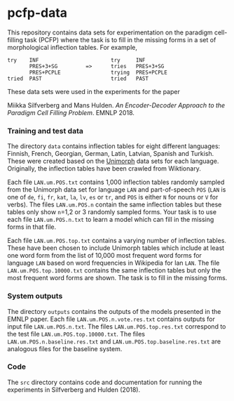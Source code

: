 # pcfp-data

This repository contains data sets for experimentation on the paradigm cell-filling task (PCFP) where the task is to fill 
in the missing forms in a set of morphological inflection tables. For example,

```
try    INF                       try     INF
       PRES+3+SG         =>      tries   PRES+3+SG
       PRES+PCPLE                trying  PRES+PCPLE
tried  PAST                      tried   PAST
```

These data sets were used in the experiments for the paper 

Miikka Silfverberg and Mans Hulden. *An Encoder-Decoder Approach to the Paradigm Cell Filling Problem*. EMNLP 2018.

### Training and test data

The directory `data` contains inflection tables for eight different languages: Finnish, French, Georgian, German, Latin,
Latvian, Spanish and Turkish. These were created based on the [Unimorph](http://unimorph.org/) data sets for each language.
Originally, the inflection tables have been crawled from Wiktionary.

Each file `LAN.um.POS.txt` contains 1,000 inflection tables randomly sampled from the Unimorph data set for language `LAN` and 
part-of-speech `POS` (`LAN` is one of `de`, `fi`, `fr`, `kat`, `la`, `lv`, `es` or `tr`, and `POS` is either `N` for nouns or
`V` for verbs). The files `LAN.um.POS.n` contain the same inflection tables but these tables only show `n`=1,2 or 3 randomly 
sampled forms. Your task is to use each file `LAN.um.POS.n.txt` to learn a model which can fill in the missing forms in that file.

Each file `LAN.um.POS.top.txt` contains a varying number of inflection tables. These have been chosen to include Unimorph
tables which include at least one word form from the list of 10,000 most frequent word forms for language `LAN` based on
word frequencies in Wikipedia for lan `LAN`. The file `LAN.um.POS.top.10000.txt` contains the same inflection tables but only
the most frequent word forms are shown. The task is to fill in the missing forms.

### System outputs

The directory `outputs` contains the outputs of the models presented in the EMNLP paper. Each file `LAN.um.POS.n.vote.res.txt`
contains outputs for input file `LAN.um.POS.n.txt`. The files `LAN.um.POS.top.res.txt` correspond to the test file 
`LAN.um.POS.top.10000.txt`. The files `LAN.um.POS.n.baseline.res.txt` and `LAN.um.POS.top.baseline.res.txt` are analogous files for the 
baseline system.

### Code

The `src` directory contains code and documentation for running the experiments in Silfverberg and Hulden (2018).
